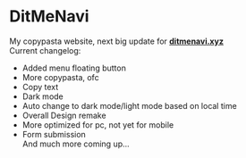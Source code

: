 # DitMeNavi
My copypasta website, next big update for [**ditmenavi.xyz**](https://ditmenavi.xyz)<br>
Current changelog:
   - Added menu floating button
   - More copypasta, ofc
   - Copy text
   - Dark mode
   - Auto change to dark mode/light mode based on local time
   - Overall Design remake
   - More optimized for pc, not yet for mobile
   - Form submission <br>
   And much more coming up...
